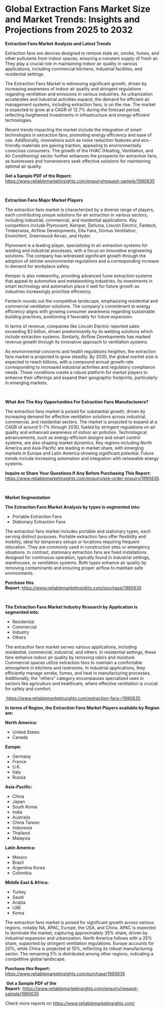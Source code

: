 <p><h1>Global Extraction Fans Market Size and Market Trends: Insights and Projections from 2025 to 2032</h1></p><p><strong>Extraction Fans Market Analysis and Latest Trends</strong></p>
<p><p>Extraction fans are devices designed to remove stale air, smoke, fumes, and other pollutants from indoor spaces, ensuring a constant supply of fresh air. They play a crucial role in maintaining indoor air quality in various applications, including commercial kitchens, industrial facilities, and residential settings.</p><p>The Extraction Fans Market is witnessing significant growth, driven by increasing awareness of indoor air quality and stringent regulations regarding ventilation and emissions in various industries. As urbanization accelerates and industrial activities expand, the demand for efficient air management systems, including extraction fans, is on the rise. The market is expected to grow at a CAGR of 12.7% during the forecast period, reflecting heightened investments in infrastructure and energy-efficient technologies.</p><p>Recent trends impacting the market include the integration of smart technologies in extraction fans, promoting energy efficiency and ease of use. Additionally, innovations such as noise reduction features and eco-friendly materials are gaining traction, appealing to environmentally conscious consumers. The growth of the HVAC (Heating, Ventilation, and Air Conditioning) sector further enhances the prospects for extraction fans, as businesses and homeowners seek effective solutions for maintaining optimal air quality.</p></p>
<p><strong>Get a Sample PDF of the Report:&nbsp;</strong> <a href="https://www.reliablemarketinsights.com/enquiry/request-sample/1990635?utm_campaign=2669&utm_medium=2&utm_source=Github&utm_content=ia&utm_term=08042025&utm_id=extraction-fans">https://www.reliablemarketinsights.com/enquiry/request-sample/1990635</a></p>
<p>&nbsp;</p>
<p><strong>Extraction Fans Major Market Players</strong></p>
<p><p>The extraction fans market is characterized by a diverse range of players, each contributing unique solutions for air extraction in various sectors, including industrial, commercial, and residential applications. Key competitors include Plymovent, Kemper, Defuma, Lincoln Electric, Fantech, Timberwise, Airflow Developments, Elta Fans, Domus Ventilation, EnviroVent, Greenwood Airvac, and Hydor.</p><p>Plymovent is a leading player, specializing in air extraction systems for welding and industrial processes, with a focus on innovative engineering solutions. The company has witnessed significant growth through the adoption of stricter environmental regulations and a corresponding increase in demand for workplace safety.</p><p>Kemper is also noteworthy, providing advanced fume extraction systems that appeal to automotive and metalworking industries. Its investments in smart technology and automation place it well for future growth as industries increasingly prioritize efficiency.</p><p>Fantech rounds out the competitive landscape, emphasizing residential and commercial ventilation solutions. The company's commitment to energy efficiency aligns with growing consumer awareness regarding sustainable building practices, positioning it favorably for future expansion.</p><p>In terms of revenue, companies like Lincoln Electric reported sales exceeding $3 billion, driven predominantly by its welding solutions which include extraction systems. Similarly, Airflow Developments has marked revenue growth through its innovative approach to ventilation systems.</p><p>As environmental concerns and health regulations heighten, the extraction fans market is projected to grow steadily. By 2030, the global market size is expected to reach billions, with a compound annual growth rate corresponding to increased industrial activities and regulatory compliance needs. These conditions create a robust platform for market players to enhance their offerings and expand their geographic footprints, particularly in emerging markets.</p></p>
<p>&nbsp;</p>
<p><strong>What Are The Key Opportunities For Extraction Fans Manufacturers?</strong></p>
<p><p>The extraction fans market is poised for substantial growth, driven by increasing demand for effective ventilation solutions across industrial, commercial, and residential sectors. The market is projected to expand at a CAGR of around 5-7% through 2030, fueled by stringent regulations on air quality and enhanced awareness of indoor air pollution. Technological advancements, such as energy-efficient designs and smart control systems, are also shaping market dynamics. Key regions including North America and Asia-Pacific are leading in market share, with emerging markets in Europe and Latin America showing significant potential. Future trends include increasing automation and integration with renewable energy systems.</p></p>
<p><strong>Inquire or Share Your Questions If Any Before Purchasing This Report:</strong> <a href="https://www.reliablemarketinsights.com/enquiry/pre-order-enquiry/1990635?utm_campaign=2669&utm_medium=2&utm_source=Github&utm_content=ia&utm_term=08042025&utm_id=extraction-fans">https://www.reliablemarketinsights.com/enquiry/pre-order-enquiry/1990635</a></p>
<p>&nbsp;</p>
<p><strong>Market Segmentation</strong></p>
<p><strong>The Extraction Fans Market Analysis by types is segmented into:</strong></p>
<p><ul><li>Portable Extraction Fans</li><li>Stationary Extraction Fans</li></ul></p>
<p><p>The extraction fans market includes portable and stationary types, each serving distinct purposes. Portable extraction fans offer flexibility and mobility, ideal for temporary setups or locations requiring frequent relocation. They are commonly used in construction sites or emergency situations. In contrast, stationary extraction fans are fixed installations designed for continuous operation, typically found in industrial settings, warehouses, or ventilation systems. Both types enhance air quality by removing contaminants and ensuring proper airflow to maintain safe environments.</p></p>
<p><strong>Purchase this Report:&nbsp;</strong><a href="https://www.reliablemarketinsights.com/purchase/1990635?utm_campaign=2669&utm_medium=2&utm_source=Github&utm_content=ia&utm_term=08042025&utm_id=extraction-fans">https://www.reliablemarketinsights.com/purchase/1990635</a></p>
<p>&nbsp;</p>
<p><strong>The Extraction Fans Market Industry Research by Application is segmented into:</strong></p>
<p><ul><li>Residential</li><li>Commercial</li><li>Industry</li><li>Others</li></ul></p>
<p><p>The extraction fans market serves various applications, including residential, commercial, industrial, and others. In residential settings, these fans enhance indoor air quality by removing odors and moisture. Commercial spaces utilize extraction fans to maintain a comfortable atmosphere in kitchens and restrooms. In industrial applications, they efficiently manage smoke, fumes, and heat in manufacturing processes. Additionally, the "others" category encompasses specialized uses in sectors like agriculture and healthcare, where effective ventilation is crucial for safety and comfort.</p></p>
<p><a href="https://www.reliablemarketinsights.com/extraction-fans-r1990635?utm_campaign=2669&utm_medium=2&utm_source=Github&utm_content=ia&utm_term=08042025&utm_id=extraction-fans">&nbsp;https://www.reliablemarketinsights.com/extraction-fans-r1990635</a></p>
<p><strong>In terms of Region, the Extraction Fans Market Players available by Region are:</strong></p>
<p>
    <p> <strong> North America: </strong>
        <ul>
            <li>United States</li>
            <li>Canada</li>
        </ul>
        </p> 
    <p> <strong> Europe: </strong>
        <ul>
            <li>Germany</li>
            <li>France</li>
            <li>U.K.</li>
            <li>Italy</li>
            <li>Russia</li>
        </ul>
        </p> 
    <p> <strong> Asia-Pacific: </strong>
        <ul>
            <li>China</li>
            <li>Japan</li>
            <li>South Korea</li>
            <li>India</li>
            <li>Australia</li>
            <li>China Taiwan</li>
            <li>Indonesia</li>
            <li>Thailand</li>
            <li>Malaysia</li>
        </ul>
        </p> 
    <p> <strong> Latin America: </strong>
        <ul>
            <li>Mexico</li>
            <li>Brazil</li>
            <li>Argentina Korea</li>
            <li>Colombia</li>
        </ul>
        </p> 
    <p> <strong> Middle East & Africa: </strong>
        <ul>
            <li>Turkey</li>
            <li>Saudi</li>
            <li>Arabia</li>
            <li>UAE</li>
            <li>Korea</li>
        </ul>
    </p>
    </p>
<p><p>The extraction fans market is poised for significant growth across various regions, notably NA, APAC, Europe, the USA, and China. APAC is expected to dominate the market, capturing approximately 35% share, driven by industrial expansion and urbanization. North America follows with a 25% share, supported by stringent ventilation regulations. Europe accounts for 20%, while China is projected at 15%, reflecting its robust manufacturing sector. The remaining 5% is distributed among other regions, indicating a competitive global landscape.</p></p>
<p><strong>Purchase this Report: </strong><a href="https://www.reliablemarketinsights.com/purchase/1990635?utm_campaign=2669&utm_medium=2&utm_source=Github&utm_content=ia&utm_term=08042025&utm_id=extraction-fans">https://www.reliablemarketinsights.com/purchase/1990635</a></p>
<p>&nbsp;<strong>Get a Sample PDF of the Report:&nbsp;&nbsp;</strong><a href="https://www.reliablemarketinsights.com/enquiry/request-sample/1990635?utm_campaign=2669&utm_medium=2&utm_source=Github&utm_content=ia&utm_term=08042025&utm_id=extraction-fans">https://www.reliablemarketinsights.com/enquiry/request-sample/1990635</a></p>
<p><strong></strong></p>
<p>Check more reports on <a href="https://www.reliablemarketinsights.com/?utm_campaign=2669&utm_medium=2&utm_source=Github&utm_content=ia&utm_term=08042025&utm_id=extraction-fans">https://www.reliablemarketinsights.com/</a></p>